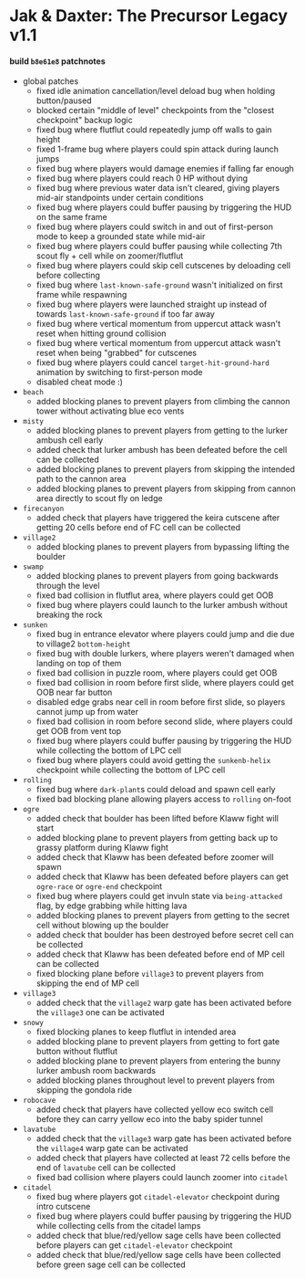 # Jak & Daxter: The Precursor Legacy v1.1

#### build `b8e61e8` patchnotes
- global patches
  - fixed idle animation cancellation/level deload bug when holding button/paused
  - blocked certain "middle of level" checkpoints from the "closest checkpoint" backup logic
  - fixed bug where flutflut could repeatedly jump off walls to gain height
  - fixed 1-frame bug where players could spin attack during launch jumps
  - fixed bug where players would damage enemies if falling far enough
  - fixed bug where players could reach 0 HP without dying
  - fixed bug where previous water data isn't cleared, giving players mid-air standpoints under certain conditions
  - fixed bug where players could buffer pausing by triggering the HUD on the same frame
  - fixed bug where players could switch in and out of first-person mode to keep a grounded state while mid-air
  - fixed bug where players could buffer pausing while collecting 7th scout fly + cell while on zoomer/flutflut
  - fixed bug where players could skip cell cutscenes by deloading cell before collecting
  - fixed bug where `last-known-safe-ground` wasn't initialized on first frame while respawning
  - fixed bug where players were launched straight up instead of towards `last-known-safe-ground` if too far away
  - fixed bug where vertical momentum from uppercut attack wasn't reset when hitting ground collision
  - fixed bug where vertical momentum from uppercut attack wasn't reset when being "grabbed" for cutscenes
  - fixed bug where players could cancel `target-hit-ground-hard` animation by switching to first-person mode
  - disabled cheat mode :)
- `beach`
  - added blocking planes to prevent players from climbing the cannon tower without activating blue eco vents
- `misty`
  - added blocking planes to prevent players from getting to the lurker ambush cell early
  - added check that lurker ambush has been defeated before the cell can be collected
  - added blocking planes to prevent players from skipping the intended path to the cannon area
  - added blocking planes to prevent players from skipping from cannon area directly to scout fly on ledge
- `firecanyon`
  - added check that players have triggered the keira cutscene after getting 20 cells before end of FC cell can be collected
- `village2`
  - added blocking planes to prevent players from bypassing lifting the boulder
- `swamp`
  - added blocking planes to prevent players from going backwards through the level
  - fixed bad collision in flutflut area, where players could get OOB
  - fixed bug where players could launch to the lurker ambush without breaking the rock
- `sunken`
  - fixed bug in entrance elevator where players could jump and die due to village2 `bottom-height`
  - fixed bug with double lurkers, where players weren't damaged when landing on top of them
  - fixed bad collision in puzzle room, where players could get OOB
  - fixed bad collision in room before first slide, where players could get OOB near far button
  - disabled edge grabs near cell in room before first slide, so players cannot jump up from water
  - fixed bad collision in room before second slide, where players could get OOB from vent top
  - fixed bug where players could buffer pausing by triggering the HUD while collecting the bottom of LPC cell
  - fixed bug where players could avoid getting the `sunkenb-helix` checkpoint while collecting the bottom of LPC cell
- `rolling`
  - fixed bug where `dark-plant`s could deload and spawn cell early
  - fixed bad blocking plane allowing players access to `rolling` on-foot
- `ogre`
  - added check that boulder has been lifted before Klaww fight will start
  - added blocking plane to prevent players from getting back up to grassy platform during Klaww fight
  - added check that Klaww has been defeated before zoomer will spawn
  - added check that Klaww has been defeated before players can get `ogre-race` or `ogre-end` checkpoint
  - fixed bug where players could get invuln state via `being-attacked` flag, by edge grabbing while hitting lava
  - added blocking planes to prevent players from getting to the secret cell without blowing up the boulder
  - added check that boulder has been destroyed before secret cell can be collected
  - added check that Klaww has been defeated before end of MP cell can be collected
  - fixed blocking plane before `village3` to prevent players from skipping the end of MP cell
- `village3`
  - added check that the `village2` warp gate has been activated before the `village3` one can be activated
- `snowy`
  - fixed blocking planes to keep flutflut in intended area
  - added blocking plane to prevent players from getting to fort gate button without flutflut
  - added blocking plane to prevent players from entering the bunny lurker ambush room backwards
  - added blocking planes throughout level to prevent players from skipping the gondola ride
- `robocave`
  - added check that players have collected yellow eco switch cell before they can carry yellow eco into the baby spider tunnel
- `lavatube`
  - added check that the `village3` warp gate has been activated before the `village4` warp gate can be activated
  - added check that players have collected at least 72 cells before the end of `lavatube` cell can be collected
  - fixed bad collision where players could launch zoomer into `citadel`
- `citadel`
  - fixed bug where players got `citadel-elevator` checkpoint during intro cutscene
  - fixed bug where players could buffer pausing by triggering the HUD while collecting cells from the citadel lamps
  - added check that blue/red/yellow sage cells have been collected before players can get `citadel-elevator` checkpoint
  - added check that blue/red/yellow sage cells have been collected before green sage cell can be collected
